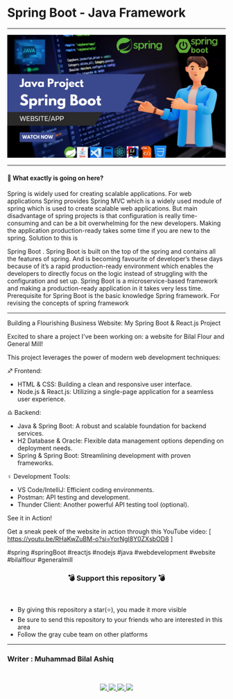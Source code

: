 # Spring Boot - Java Framework

<hr>

![Display Picture ](Front-End/spring.png)

<hr>


#### 🔷 What exactly is going on here?
Spring is widely used for creating scalable applications. For web applications Spring provides Spring MVC which is a widely used module of spring which is used to create scalable web applications. But main
disadvantage of spring projects is that configuration is really time-consuming and can be a bit overwhelming for the new developers.
Making the application production-ready takes some time if you are new to the spring. Solution to this is

Spring Boot
. Spring Boot is built on the top of the spring and contains all the features of spring. And is becoming favourite of developer’s these days because of it’s a rapid production-ready environment which enables the developers to directly focus on the logic instead of struggling with the configuration and set up. Spring Boot is a microservice-based framework and making a production-ready application in it takes very less time. Prerequisite for Spring Boot is the basic knowledge Spring framework. For revising the concepts of spring framework
***


Building a Flourishing Business Website: My Spring Boot & React.js Project

Excited to share a project I've been working on: a website for Bilal Flour and General Mill! 

This project leverages the power of modern web development techniques:

♐ Frontend:
- HTML & CSS:  Building a clean and responsive user interface.
- Node.js & React.js: Utilizing a single-page application for a seamless user experience.

♎ Backend:
- Java & Spring Boot:  A robust and scalable foundation for backend services.
- H2 Database & Oracle: Flexible data management options depending on deployment needs.
- Spring & Spring Boot: Streamlining development with proven frameworks.

♀️ Development Tools:
- VS Code/IntelliJ: Efficient coding environments.
- Postman: API testing and development.
- Thunder Client: Another powerful API testing tool (optional).

See it in Action!

Get a sneak peek of the website in action through this YouTube video: [ https://youtu.be/RHaKwZuBM-o?si=YorNgI8Y0ZXsbOD8 ]

#spring #springBoot #reactjs #nodejs #java #webdevelopment #website #bilalflour #generalmill

<h3 align="center">💣 Support this repository 💣</h3>
<br />

- By giving this repository a star(⭐️), you made it more visible
- Be sure to send this repository to your friends who are interested in this area
- Follow the gray cube team on other platforms

***
### Writer : Muhammad Bilal Ashiq 

<br />

<p align="center">
  <a href="https://github.com/thecallmeBilalAshiq">
    <img src="https://skillicons.dev/icons?i=github" />
  </a>
  <a href="https://www.linkedin.com/in/bilal-ashiq/">
    <img src="https://skillicons.dev/icons?i=linkedin" />
  </a>
    <a href="bashiq031@gmail.com">
    <img src="https://skillicons.dev/icons?i=gmail" />
  </a>
    <a href="https://www.instagram.com/theycallme_bilal_ashiq/">
    <img src="https://skillicons.dev/icons?i=instagram" />
      
  </a>
  
</p>
